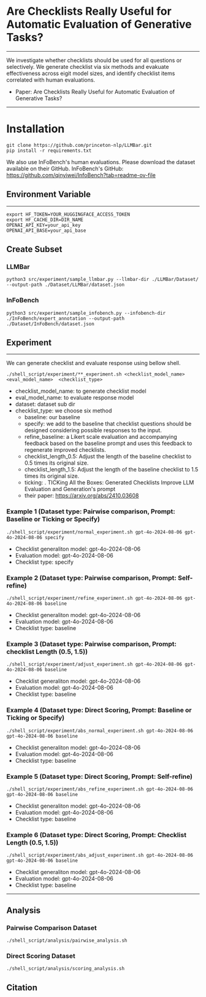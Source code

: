 # Are Checklists Really Useful for Automatic Evaluation of Generative Tasks?
---
We investigate whether checklists should be used for all questions or selectively.
We generate checklist via six methods and evakuate effectiveness across eigit model sizes, and identify checklist items correlated with human evaluations.

- Paper: Are Checklists Really Useful for Automatic Evaluation of Generative Tasks?
---
# Installation
```
git clone https://github.com/princeton-nlp/LLMBar.git
pip install -r requirements.txt
```
We also use InFoBench's human evaluations.
Please download the dataset available on their GitHub.
InFoBench's GitHub: https://github.com/qinyiwei/InfoBench?tab=readme-ov-file

## Environment Variable
---
```
export HF_TOKEN=YOUR_HUGGINGFACE_ACCESS_TOKEN
export HF_CACHE_DIR=DIR_NAME
OPENAI_API_KEY=your_api_key
OPENAI_API_BASE=your_api_base
```

## Create Subset
### LLMBar

```
python3 src/experiment/sample_llmbar.py --llmbar-dir ./LLMBar/Dataset/ --output-path ./Dataset/LLMBar/dataset.json
```
### InFoBench
```
python3 src/experiment/sample_infobench.py --infobench-dir ./InFoBench/expert_annotation --output-path ./Dataset/InFoBench/dataset.json
```

## Experiment
---
We can generate checklist and evaluate response using bellow shell.
```
./shell_script/experiment/**_experiment.sh <checklist_model_name> <eval_model_name>  <checklist_type>
```
-  checklist_model_name: to generate checklist model 
-  eval_model_name: to evaluate response model 
-  dataset: dataset sub dir
-  checklist_type: we choose six method
    - baseline: our baseline
    - specify: we add to the baseline that checklist questions should be designed considering possible responses to the input.
    - refine_baseline:  a Likert scale evaluation and accompanying feedback based on the baseline prompt and uses this feedback to regenerate improved checklists.
    - checklist_length_0.5: Adjust the length of the baseline checklist to 0.5 times its original size.
    - checklist_length_1.5: Adjust the length of the baseline checklist to 1.5 times its original size.
    - ticking: . TICKing All the Boxes: Generated Checklists Improve LLM Evaluation and Generation's prompt 
     - their paper: https://arxiv.org/abs/2410.03608

### Example 1 (Dataset type: Pairwise comparison, Prompt: Baseline or Ticking or Specify)
```
./shell_script/experiment/normal_experiment.sh gpt-4o-2024-08-06 gpt-4o-2024-08-06 specify
```
- Checklist generaliton model: gpt-4o-2024-08-06
- Evaluation model: gpt-4o-2024-08-06
- Checklist type: specify

### Example 2 (Dataset type: Pairwise comparison, Prompt: Self-refine)
```
./shell_script/experiment/refine_experiment.sh gpt-4o-2024-08-06 gpt-4o-2024-08-06 baseline
```
- Checklist generaliton model: gpt-4o-2024-08-06
- Evaluation model: gpt-4o-2024-08-06
- Checklist type: baseline

### Example 3 (Dataset type: Pairwise comparison, Prompt: checklist Length (0.5, 1.5))
```
./shell_script/experiment/adjust_experiment.sh gpt-4o-2024-08-06 gpt-4o-2024-08-06 baseline
```
- Checklist generaliton model: gpt-4o-2024-08-06
- Evaluation model: gpt-4o-2024-08-06
- Checklist type: baseline


### Example 4 (Dataset type: Direct Scoring, Prompt: Baseline or Ticking or Specify)
```
./shell_script/experiment/abs_normal_experiment.sh gpt-4o-2024-08-06 gpt-4o-2024-08-06 baseline
```
- Checklist generaliton model: gpt-4o-2024-08-06
- Evaluation model: gpt-4o-2024-08-06
- Checklist type: baseline

### Example 5 (Dataset type: Direct Scoring, Prompt: Self-refine)
```
./shell_script/experiment/abs_refine_experiment.sh gpt-4o-2024-08-06 gpt-4o-2024-08-06 baseline
```
- Checklist generaliton model: gpt-4o-2024-08-06
- Evaluation model: gpt-4o-2024-08-06
- Checklist type: baseline

### Example 6 (Dataset type: Direct Scoring, Prompt: Checklist Length (0.5, 1.5))
```
./shell_script/experiment/abs_adjust_experiment.sh gpt-4o-2024-08-06 gpt-4o-2024-08-06 baseline
```
- Checklist generaliton model: gpt-4o-2024-08-06
- Evaluation model: gpt-4o-2024-08-06
- Checklist type: baseline


---

## Analysis

### Pairwise Comparison Dataset
```
./shell_script/analysis/pairwise_analysis.sh
```

### Direct Scoring Dataset
```
./shell_script/analysis/scoring_analysis.sh
```

## Citation
```

```


